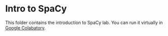 # Intro to SpaCy

This folder contains the introduction to SpaCy lab. You can run it virtually in [Google Colabatory](https://colab.research.google.com/drive/1-_jp_8YZeme5OV6Y5xbu9D-kVplvQUKg?usp=sharing).
